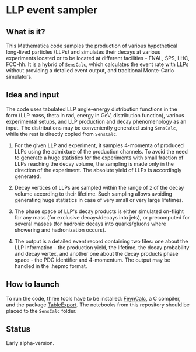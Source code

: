 # LLP event sampler

## What is it?

This Mathematica code samples the production of various hypothetical long-lived particles (LLPs) and simulates their decays at various experiments located or to be located at different facilities - FNAL, SPS, LHC, FCC-hh. It is a hybrid of [<code>SensCalc</code>](https://github.com/maksymovchynnikov/SensCalc), which calculates the event rate with LLPs without providing a detailed event output, and traditional Monte-Carlo simulators.

## Idea and input

The code uses tabulated LLP angle-energy distribution functions in the form (LLP mass, theta in rad, energy in GeV, distribution function), various experimental setups, and LLP production and decay phenomenology as an input. The distributions may be conveniently generated using <code>SensCalc</code>, while the rest is directly copied from <code>SensCalc</code>.

1. For the given LLP and experiment, it samples 4-momenta of produced LLPs using the admixture of the production channels. To avoid the need to generate a huge statistics for the experiments with small fraction of LLPs reaching the decay volume, the sampling is made only in the direction of the experiment. The absolute yield of LLPs is accordingly generated.

2. Decay vertices of LLPs are sampled within the range of z of the decay volume according to their lifetime. Such sampling allows avoiding generating huge statistics in case of very small or very large lifetimes.   

3. The phase space of LLP's decay products is either simulated on-flight for any mass (for exclusive decays/decays into jets), or precomputed for several masses (for hadronic decays into quarks/gluons where showering and hadronization occurs).

4. The output is a detailed event record containing two files: one about the LLP information - the production yield, the lifetime, the decay probability and decay vertex, and another one about the decay products phase space - the PDG identifier and 4-momentum. The output may be handled in the .hepmc format.

## How to launch

To run the code, three tools have to be installed: [FeynCalc](https://feyncalc.github.io/), a C compiler, and the package [TableExport](https://github.com/Masterxilo/ExportTable). The notebooks from this repository should be placed to the <code>SensCalc</code> folder. 

## Status

Early alpha-version.



 
